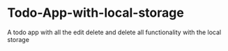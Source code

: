 # Todo-App-with-local-storage
A todo app with all the edit delete and delete all functionality with the local storage

